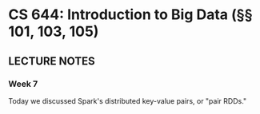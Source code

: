 # CS 644: Introduction to Big Data (§§ 101, 103, 105)

## LECTURE NOTES


### Week 7

Today we discussed Spark's distributed key-value pairs, or "pair RDDs."





